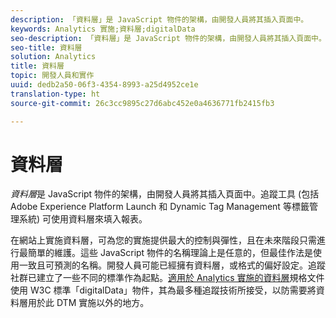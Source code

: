 ```yaml
---
description: 「資料層」是 JavaScript 物件的架構，由開發人員將其插入頁面中。
keywords: Analytics 實施;資料層;digitalData
seo-description: 「資料層」是 JavaScript 物件的架構，由開發人員將其插入頁面中。追蹤工具 (包括動態標籤管理等標籤管理系統) 可使用資料層來填入報表。
seo-title: 資料層
solution: Analytics
title: 資料層
topic: 開發人員和實作
uuid: dedb2a50-06f3-4354-8993-a25d4952ce1e
translation-type: ht
source-git-commit: 26c3cc9895c27d6abc452e0a4636771fb2415fb3

---
```



# 資料層

_資料層_&#x200B;是 JavaScript 物件的架構，由開發人員將其插入頁面中。追蹤工具 (包括 Adobe Experience Platform Launch 和 Dynamic Tag Management 等標籤管理系統) 可使用資料層來填入報表。

在網站上實施資料層，可為您的實施提供最大的控制與彈性，且在未來階段只需進行最簡單的維護。這些 JavaScript 物件的名稱理論上是任意的，但最佳作法是使用一致且可預測的名稱。開發人員可能已經擁有資料層，或格式的偏好設定。追蹤社群已建立了一些不同的標準作為起點。[適用於 Analytics 實施的資料層](assets/datalayer-documentation.pdf)規格文件使用 W3C 標準「digitalData」物件，其為最多種追蹤技術所接受，以防需要將資料層用於此 DTM 實施以外的地方。
